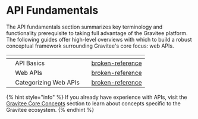 # API Fundamentals

The API fundamentals section summarizes key terminology and functionality prerequisite to taking full advantage of the Gravitee platform. The following guides offer high-level overviews with which to build a robust conceptual framework surrounding Gravitee's core focus: web APIs.

<table data-view="cards" data-full-width="false"><thead><tr><th></th><th></th><th></th><th data-hidden data-card-target data-type="content-ref"></th></tr></thead><tbody><tr><td></td><td>API Basics</td><td></td><td><a href="broken-reference/">broken-reference</a></td></tr><tr><td></td><td>Web APIs</td><td></td><td><a href="broken-reference/">broken-reference</a></td></tr><tr><td></td><td>Categorizing Web APIs</td><td></td><td><a href="broken-reference/">broken-reference</a></td></tr></tbody></table>

{% hint style="info" %}
If you already have experience with APIs, visit the [Gravitee Core Concepts](../../gravitee-platform/gravitee-core-concepts.md) section to learn about concepts specific to the Gravitee ecosystem.
{% endhint %}
